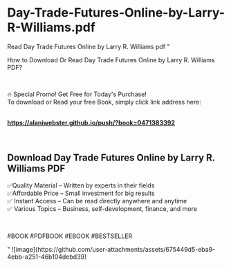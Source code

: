 # Day-Trade-Futures-Online-by-Larry-R-Williams.pdf
Read Day Trade Futures Online by Larry R. Williams pdf
"<p>How to Download Or Read Day Trade Futures Online by Larry R. Williams PDF?</p>
<p>&nbsp;</p>
<p>&#128293;  Special Promo! Get Free for Today's Purchase!<br />To download or Read your free Book, simply click link address here:&nbsp;<br />&nbsp;</p>
<p><a href=""https://alaniwebster.github.io/push/?book=0471383392""><strong>https://alaniwebster.github.io/push/?book=0471383392</strong></a></p>
<p>&nbsp;</p>
<h2>Download Day Trade Futures Online by Larry R. Williams PDF</h2>
<p>&#x2705;Quality Material &ndash; Written by experts in their fields<br />&#x2705;Affordable Price &ndash; Small investment for big results<br />&#x2705; Instant Access &ndash; Can be read directly anywhere and anytime<br />&#x2705; Various Topics &ndash; Business, self-development, finance, and more</p>
<p>&nbsp;</p>
<p>#BOOK #PDFBOOK #EBOOK #BESTSELLER</p>
"
![image](https://github.com/user-attachments/assets/675449d5-eba9-4ebb-a251-46b104debd39)
